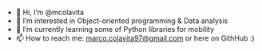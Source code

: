 - 👋 Hi, I’m @mcolavita
- 👀 I’m interested in Object-oriented programming & Data analysis
- 🌱 I’m currently learning some of Python libraries for mobility
- 📫 How to reach me: marco.colavita97@gmail.com or here on GithHub :)

<!---
mcolavita/mcolavita is a ✨ special ✨ repository because its `README.md` (this file) appears on your GitHub profile.
You can click the Preview link to take a look at your changes.
--->
